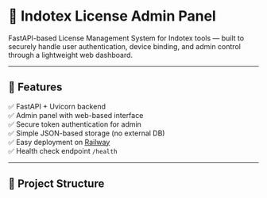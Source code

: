 # 🧩 Indotex License Admin Panel

FastAPI-based License Management System for Indotex tools — built to securely handle user authentication, device binding, and admin control through a lightweight web dashboard.

---

## 🚀 Features

✅ FastAPI + Uvicorn backend  
✅ Admin panel with web-based interface  
✅ Secure token authentication for admin  
✅ Simple JSON-based storage (no external DB)  
✅ Easy deployment on [Railway](https://railway.app)  
✅ Health check endpoint `/health`

---

## 🧱 Project Structure

